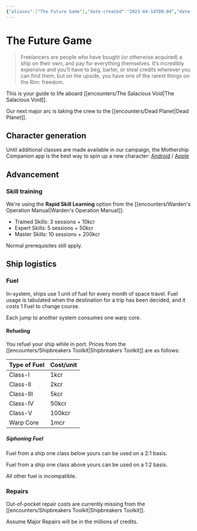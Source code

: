```yaml
---
{"aliases":["The Future Game"],"date-created":"2023-04-14T00:04","date-modified":"2023-04-28T12:07","dg-publish":true,"tags":["mosh","tfg"],"title":"The Future Game","up":"[[mothership]]","dg-path":"mothership/support/TFG.md","permalink":"/mothership/support/tfg/","dgPassFrontmatter":true}
---
```



# The Future Game

> Freelancers are people who have bought (or otherwise acquired) a ship on their own, and pay for everything themselves. It’s incredibly expensive and you’ll have to beg, barter, or steal credits wherever you can find them, but on the upside, you have one of the rarest things on the Rim: freedom.

This is your guide to life aboard [[encounters/The Salacious Void\|The Salacious Void]].

Our next major arc is taking the crew to the [[encounters/Dead Planet\|Dead Planet]].

## Character generation

Until additional classes are made available in our campaign, the Mothership Companion app is the best way to spin up a new character: [Android](https://play.google.com/store/apps/details?id=com.threepointsoftware.mothership&hl=en_US&gl=US) / [Apple](https://apps.apple.com/us/app/mothership-companion/id1606212377)

## Advancement

### Skill training

We're using the **Rapid Skill Learning** option from the [[encounters/Warden's Operation Manual\|Warden's Operation Manual]]:

- Trained Skills: 3 sessions + 10kcr
- Expert Skills: 5 sessions + 50kcr
- Master Skills: 10 sessions + 200kcr
  
Normal prerequisites still apply.

## Ship logistics

### Fuel

In-system, ships use 1 unit of fuel for every month of space travel. Fuel usage is tabulated when the destination for a trip has been decided, and it costs 1 Fuel to change course.

Each jump to another system consumes one warp core.

#### Refueling

You refuel your ship while in port. Prices from the [[encounters/Shipbreakers Toolkit\|Shipbreakers Toolkit]] are as follows:

| Type of Fuel | Cost/unit |
| ------------ | --------- |
| Class-I      | 1kcr      |
| Class-II     | 2kcr      |
| Class-III    | 5kcr      |
| Class-IV     | 50kcr     |
| Class-V      | 100kcr    |
| Warp Core    | 1mcr      | 

##### Siphoning Fuel

Fuel from a ship one class below yours can be used on a 2:1 basis. 

Fuel from a ship one class above yours can be used on a 1:2 basis. 

All other fuel is incompatible.

### Repairs

Out-of-pocket repair costs are currently missing from the [[encounters/Shipbreakers Toolkit\|Shipbreakers Toolkit]].

Assume Major Repairs will be in the millions of credits.
